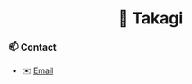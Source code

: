<h1 align="center">👋 Takagi</h1>

### 📫 Contact
- ✉️ [Email](mailto:yutotakagi.for.business@gmail.com)
